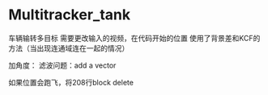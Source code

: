# Multitracker_tank
车辆输转多目标
需要更改输入的视频，在代码开始的位置
使用了背景差和KCF的方法（当出现连通域连在一起的情况）

加角度：
滤波问题：add a vector

如果位置会跑飞，将208行block delete
